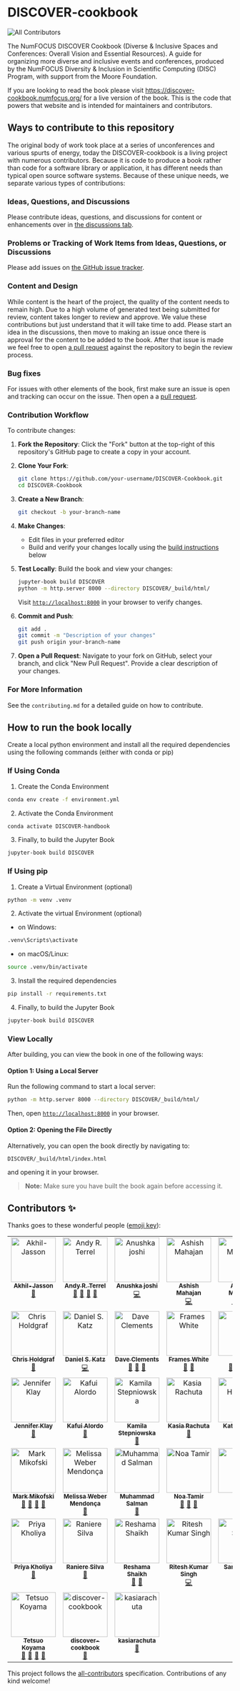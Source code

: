 # DISCOVER-cookbook
![All Contributors](https://img.shields.io/github/all-contributors/numfocus/DISCOVER-Cookbook?color=ee8449)

The NumFOCUS DISCOVER Cookbook (Diverse &amp; Inclusive Spaces and Conferences: Overall Vision and Essential Resources). A guide for organizing more diverse and inclusive events and conferences, produced by the NumFOCUS Diversity &amp; Inclusion in Scientific Computing (DISC) Program, with support from the Moore Foundation. 

If you are looking to read the book please visit https://discover-cookbook.numfocus.org/ for a live version of the book. This is the code that powers that website and is intended for maintainers and contributors.


## Ways to contribute to this repository

The original body of work took place at a series of unconferences and various spurts of energy, today the DISCOVER-cookbook is a living project with numerous contributors. Because it is code to produce a book rather than code for a software library or application, it has different needs than typical open source software systems. Because of these unique needs, we separate various types of contributions:

### Ideas, Questions, and Discussions

Please contribute ideas, questions, and discussions for content or enhancements over in [the discussions tab](https://github.com/numfocus/DISCOVER-Cookbook/discussions).

### Problems or Tracking of Work Items from Ideas, Questions, or Discussions

Please add issues on [the GitHub issue tracker](https://github.com/numfocus/DISCOVER-Cookbook/issues). 

### Content and Design

While content is the heart of the project, the quality of the content needs to remain high. Due to a high volume of generated text being submitted for review, content takes longer to review and approve. We value these contributions but just understand that it will take time to add. Please start an idea in the discussions, then move to making an issue once there is approval for the content to be added to the book. After that issue is made we feel free to open [a pull request](https://github.com/numfocus/DISCOVER-Cookbook/pulls) against the repository to begin the review process.

### Bug fixes

For issues with other elements of the book, first make sure an issue is open and tracking can occur on the issue. Then open a a [pull request](https://github.com/numfocus/DISCOVER-Cookbook/pulls).


### Contribution Workflow

To contribute changes:

1. **Fork the Repository**: Click the "Fork" button at the top-right of this repository's GitHub page to create a copy in your account.

2. **Clone Your Fork**:
   ```sh
   git clone https://github.com/your-username/DISCOVER-Cookbook.git
   cd DISCOVER-Cookbook
   ```

3. **Create a New Branch**:
   ```sh
   git checkout -b your-branch-name
   ```

4. **Make Changes**: 
   - Edit files in your preferred editor
   - Build and verify your changes locally using the [build instructions](#how-to-run-the-book-locally) below
   
5. **Test Locally**: Build the book and view your changes:
   ```sh
   jupyter-book build DISCOVER
   python -m http.server 8000 --directory DISCOVER/_build/html/
   ```
   Visit [`http://localhost:8000`](http://localhost:8000) in your browser to verify changes.

6. **Commit and Push**:
   ```sh
   git add .
   git commit -m "Description of your changes"
   git push origin your-branch-name
   ```

7. **Open a Pull Request**: Navigate to your fork on GitHub, select your branch, and click "New Pull Request". Provide a clear description of your changes.


### For More Information

See the `contributing.md` for a detailed guide on how to contribute.


## How to run the book locally

Create a local python environment and install all the required dependencies using the following commands (either with conda or pip)

### If Using Conda
1. Create the Conda Environment
```sh
conda env create -f environment.yml
```
2. Activate the Conda Environment
```sh
conda activate DISCOVER-handbook
```
3. Finally, to build the Jupyter Book
``` sh
jupyter-book build DISCOVER
```

### If Using pip
1. Create a Virtual Environment (optional)
```sh
python -m venv .venv
```
2. Activate the virtual Environment (optional)
- on Windows:
```sh
.venv\Scripts\activate
```
- on macOS/Linux:
```sh
source .venv/bin/activate
```
3. Install the required dependencies
```sh
pip install -r requirements.txt
```
4. Finally, to build the Jupyter Book
``` sh
jupyter-book build DISCOVER
```
### View Locally  
After building, you can view the book in one of the following ways:  

#### **Option 1: Using a Local Server**  
Run the following command to start a local server:  
```sh
python -m http.server 8000 --directory DISCOVER/_build/html/
```
Then, open [`http://localhost:8000`](http://localhost:8000) in your browser.  

#### **Option 2: Opening the File Directly**  
Alternatively, you can open the book directly by navigating to:  
```
DISCOVER/_build/html/index.html
```
and opening it in your browser.  

> **Note:** Make sure you have built the book again before accessing it.




## Contributors ✨

Thanks goes to these wonderful people ([emoji key](https://allcontributors.org/docs/en/emoji-key)):

<!-- ALL-CONTRIBUTORS-LIST:START - Do not remove or modify this section -->
<!-- prettier-ignore-start -->
<!-- markdownlint-disable -->
<table>
  <tbody>
    <tr>
      <td align="center" valign="top" width="14.28%"><a href="https://github.com/Akhil-Jasson"><img src="https://avatars.githubusercontent.com/u/114808672?v=4?s=100" width="100px;" alt="Akhil-Jasson"/><br /><sub><b>Akhil-Jasson</b></sub></a><br /><a href="https://github.com/numfocus/DISCOVER-Cookbook/commits?author=Akhil-Jasson" title="Documentation">📖</a></td>
      <td align="center" valign="top" width="14.28%"><a href="https://github.com/aterrel"><img src="https://avatars.githubusercontent.com/u/30583?v=4?s=100" width="100px;" alt="Andy R. Terrel"/><br /><sub><b>Andy R. Terrel</b></sub></a><br /><a href="#ideas-aterrel" title="Ideas, Planning, & Feedback">🤔</a> <a href="https://github.com/numfocus/DISCOVER-Cookbook/pulls?q=is%3Apr+reviewed-by%3Aaterrel" title="Reviewed Pull Requests">👀</a> <a href="#maintenance-aterrel" title="Maintenance">🚧</a> <a href="#question-aterrel" title="Answering Questions">💬</a></td>
      <td align="center" valign="top" width="14.28%"><a href="https://github.com/Iamanujosh"><img src="https://avatars.githubusercontent.com/u/88044065?v=4?s=100" width="100px;" alt="Anushka joshi"/><br /><sub><b>Anushka joshi</b></sub></a><br /><a href="https://github.com/numfocus/DISCOVER-Cookbook/commits?author=Iamanujosh" title="Code">💻</a></td>
      <td align="center" valign="top" width="14.28%"><a href="https://github.com/AR21SM"><img src="https://avatars.githubusercontent.com/u/179873264?v=4?s=100" width="100px;" alt="Ashish Mahajan"/><br /><sub><b>Ashish Mahajan</b></sub></a><br /><a href="https://github.com/numfocus/DISCOVER-Cookbook/commits?author=AR21SM" title="Code">💻</a></td>
      <td align="center" valign="top" width="14.28%"><a href="https://github.com/ashleymaguire"><img src="https://avatars.githubusercontent.com/u/3665420?v=4?s=100" width="100px;" alt="Ashley Maguire"/><br /><sub><b>Ashley Maguire</b></sub></a><br /><a href="https://github.com/numfocus/DISCOVER-Cookbook/commits?author=ashleymaguire" title="Documentation">📖</a> <a href="#maintenance-ashleymaguire" title="Maintenance">🚧</a> <a href="#ideas-ashleymaguire" title="Ideas, Planning, & Feedback">🤔</a></td>
      <td align="center" valign="top" width="14.28%"><img src="https://avatars.githubusercontent.com/u/114808672?v=4?s=100" width="100px;" alt="Ashley Otero"/><br /><sub><b>Ashley Otero</b></sub><br /><a href="#ideas" title="Ideas, Planning, & Feedback">🤔</a></td>
      <td align="center" valign="top" width="14.28%"><a href="https://bozicb.github.io/about/"><img src="https://avatars.githubusercontent.com/u/5595193?v=4?s=100" width="100px;" alt="Bojan Božić"/><br /><sub><b>Bojan Božić</b></sub></a><br /><a href="https://github.com/numfocus/DISCOVER-Cookbook/commits?author=bozicb" title="Documentation">📖</a></td>
    </tr>
    <tr>
      <td align="center" valign="top" width="14.28%"><a href="http://chrisholdgraf.com"><img src="https://avatars.githubusercontent.com/u/1839645?v=4?s=100" width="100px;" alt="Chris Holdgraf"/><br /><sub><b>Chris Holdgraf</b></sub></a><br /><a href="#ideas-choldgraf" title="Ideas, Planning, & Feedback">🤔</a></td>
      <td align="center" valign="top" width="14.28%"><a href="https://danielskatz.org"><img src="https://avatars.githubusercontent.com/u/2913845?v=4?s=100" width="100px;" alt="Daniel S. Katz"/><br /><sub><b>Daniel S. Katz</b></sub></a><br /><a href="https://github.com/numfocus/DISCOVER-Cookbook/commits?author=danielskatz" title="Code">💻</a></td>
      <td align="center" valign="top" width="14.28%"><a href="https://galaxyproject.org/people/dave-clements/"><img src="https://avatars.githubusercontent.com/u/1622414?v=4?s=100" width="100px;" alt="Dave Clements"/><br /><sub><b>Dave Clements</b></sub></a><br /><a href="https://github.com/numfocus/DISCOVER-Cookbook/commits?author=tnabtaf" title="Documentation">📖</a> <a href="#maintenance-tnabtaf" title="Maintenance">🚧</a> <a href="#ideas-tnabtaf" title="Ideas, Planning, & Feedback">🤔</a></td>
      <td align="center" valign="top" width="14.28%"><a href="https://www.oxinabox.net/"><img src="https://avatars.githubusercontent.com/u/5127634?v=4?s=100" width="100px;" alt="Frames White"/><br /><sub><b>Frames White</b></sub></a><br /><a href="https://github.com/numfocus/DISCOVER-Cookbook/commits?author=oxinabox" title="Documentation">📖</a> <a href="#ideas-oxinabox" title="Ideas, Planning, & Feedback">🤔</a></td>
      <td align="center" valign="top" width="14.28%"><a href="http://globaltech.internews.org"><img src="https://avatars.githubusercontent.com/u/7980466?v=4?s=100" width="100px;" alt="Gina"/><br /><sub><b>Gina</b></sub></a><br /><a href="#maintenance-Dr-G" title="Maintenance">🚧</a> <a href="https://github.com/numfocus/DISCOVER-Cookbook/commits?author=Dr-G" title="Documentation">📖</a> <a href="#ideas-Dr-G" title="Ideas, Planning, & Feedback">🤔</a> <a href="https://github.com/numfocus/DISCOVER-Cookbook/pulls?q=is%3Apr+reviewed-by%3ADr-G" title="Reviewed Pull Requests">👀</a></td>
      <td align="center" valign="top" width="14.28%"><a href="https://github.com/gina"><img src="https://avatars.githubusercontent.com/u/33875?v=4?s=100" width="100px;" alt="Gina"/><br /><sub><b>Gina</b></sub></a><br /><a href="https://github.com/numfocus/DISCOVER-Cookbook/commits?author=Gina" title="Documentation">📖</a></td>
      <td align="center" valign="top" width="14.28%"><a href="https://github.com/Jeffrin2005"><img src="https://avatars.githubusercontent.com/u/135723871?v=4?s=100" width="100px;" alt="Jeffrin Jojo"/><br /><sub><b>Jeffrin Jojo</b></sub></a><br /><a href="https://github.com/numfocus/DISCOVER-Cookbook/commits?author=Jeffrin2005" title="Documentation">📖</a></td>
    </tr>
    <tr>
      <td align="center" valign="top" width="14.28%"><a href="https://github.com/dedx"><img src="https://avatars.githubusercontent.com/u/1399548?v=4?s=100" width="100px;" alt="Jennifer Klay"/><br /><sub><b>Jennifer Klay</b></sub></a><br /><a href="#ideas-dedx" title="Ideas, Planning, & Feedback">🤔</a></td>
      <td align="center" valign="top" width="14.28%"><a href="https://github.com/kafui4k"><img src="https://avatars.githubusercontent.com/u/14028900?v=4?s=100" width="100px;" alt="Kafui Alordo"/><br /><sub><b>Kafui Alordo</b></sub></a><br /><a href="#ideas-kafui4k" title="Ideas, Planning, & Feedback">🤔</a></td>
      <td align="center" valign="top" width="14.28%"><a href="https://github.com/kamila-NF"><img src="https://avatars.githubusercontent.com/u/142047555?v=4?s=100" width="100px;" alt="Kamila Stepniowska"/><br /><sub><b>Kamila Stepniowska</b></sub></a><br /><a href="#maintenance-kamila-NF" title="Maintenance">🚧</a></td>
      <td align="center" valign="top" width="14.28%"><a href="https://github.com/kasiarachuta-zz"><img src="https://avatars.githubusercontent.com/u/15620575?v=4?s=100" width="100px;" alt="Kasia Rachuta"/><br /><sub><b>Kasia Rachuta</b></sub></a><br /><a href="#ideas-kasiarachuta-zz" title="Ideas, Planning, & Feedback">🤔</a></td>
      <td align="center" valign="top" width="14.28%"><a href="https://github.com/katsel"><img src="https://avatars.githubusercontent.com/u/6429934?v=4?s=100" width="100px;" alt="Kat Hoessel"/><br /><sub><b>Kat Hoessel</b></sub></a><br /><a href="#ideas-katsel" title="Ideas, Planning, & Feedback">🤔</a></td>
      <td align="center" valign="top" width="14.28%"><a href="https://github.com/Kmwai"><img src="https://avatars.githubusercontent.com/u/6900704?v=4?s=100" width="100px;" alt="M.K"/><br /><sub><b>M.K</b></sub></a><br /><a href="https://github.com/numfocus/DISCOVER-Cookbook/commits?author=Kmwai" title="Documentation">📖</a></td>
      <td align="center" valign="top" width="14.28%"><a href="http://munkm.github.io"><img src="https://avatars.githubusercontent.com/u/6745434?v=4?s=100" width="100px;" alt="Madicken Munk"/><br /><sub><b>Madicken Munk</b></sub></a><br /><a href="#ideas-munkm" title="Ideas, Planning, & Feedback">🤔</a></td>
    </tr>
    <tr>
      <td align="center" valign="top" width="14.28%"><a href="https://mikofski.github.io/"><img src="https://avatars.githubusercontent.com/u/1385621?v=4?s=100" width="100px;" alt="Mark Mikofski"/><br /><sub><b>Mark Mikofski</b></sub></a><br /><a href="#maintenance-mikofski" title="Maintenance">🚧</a> <a href="#ideas-mikofski" title="Ideas, Planning, & Feedback">🤔</a> <a href="https://github.com/numfocus/DISCOVER-Cookbook/commits?author=mikofski" title="Documentation">📖</a> <a href="https://github.com/numfocus/DISCOVER-Cookbook/pulls?q=is%3Apr+reviewed-by%3Amikofski" title="Reviewed Pull Requests">👀</a></td>
      <td align="center" valign="top" width="14.28%"><a href="http://melissawm.github.io"><img src="https://avatars.githubusercontent.com/u/3949932?v=4?s=100" width="100px;" alt="Melissa Weber Mendonça"/><br /><sub><b>Melissa Weber Mendonça</b></sub></a><br /><a href="#ideas-melissawm" title="Ideas, Planning, & Feedback">🤔</a></td>
      <td align="center" valign="top" width="14.28%"><a href="http://salman-ch.netlify.app"><img src="https://avatars.githubusercontent.com/u/151463017?v=4?s=100" width="100px;" alt="Muhammad Salman"/><br /><sub><b>Muhammad Salman</b></sub></a><br /><a href="https://github.com/numfocus/DISCOVER-Cookbook/commits?author=SalmanDeveloperz" title="Documentation">📖</a></td>
      <td align="center" valign="top" width="14.28%"><a href="https://linkedin.com/in/noatamir"><img src="https://avatars.githubusercontent.com/u/6564007?v=4?s=100" width="100px;" alt="Noa Tamir"/><br /><sub><b>Noa Tamir</b></sub></a><br /><a href="https://github.com/numfocus/DISCOVER-Cookbook/pulls?q=is%3Apr+reviewed-by%3Anoatamir" title="Reviewed Pull Requests">👀</a> <a href="#ideas-noatamir" title="Ideas, Planning, & Feedback">🤔</a> <a href="#maintenance-noatamir" title="Maintenance">🚧</a></td>
      <td align="center" valign="top" width="14.28%"><a href="https://github.com/Oloni"><img src="https://avatars.githubusercontent.com/u/40644425?v=4?s=100" width="100px;" alt="Oloni"/><br /><sub><b>Oloni</b></sub></a><br /><a href="https://github.com/numfocus/DISCOVER-Cookbook/commits?author=Oloni" title="Documentation">📖</a></td>
      <td align="center" valign="top" width="14.28%"><a href="https://github.com/pratham15541"><img src="https://avatars.githubusercontent.com/u/109359719?v=4?s=100" width="100px;" alt="Pratham "/><br /><sub><b>Pratham </b></sub></a><br /><a href="https://github.com/numfocus/DISCOVER-Cookbook/commits?author=pratham15541" title="Code">💻</a></td>
      <td align="center" valign="top" width="14.28%"><a href="https://github.com/parharti"><img src="https://avatars.githubusercontent.com/u/140067623?v=4?s=100" width="100px;" alt="Prisha Sharma "/><br /><sub><b>Prisha Sharma </b></sub></a><br /><a href="#content-parharti" title="Content">🖋</a></td>
    </tr>
    <tr>
      <td align="center" valign="top" width="14.28%"><a href="https://github.com/trivia67"><img src="https://avatars.githubusercontent.com/u/137710127?v=4?s=100" width="100px;" alt="Priya Kholiya"/><br /><sub><b>Priya Kholiya</b></sub></a><br /><a href="#ideas-trivia67" title="Ideas, Planning, & Feedback">🤔</a></td>
      <td align="center" valign="top" width="14.28%"><a href="http://rgaiacs.com"><img src="https://avatars.githubusercontent.com/u/1506457?v=4?s=100" width="100px;" alt="Raniere Silva"/><br /><sub><b>Raniere Silva</b></sub></a><br /><a href="#ideas-rgaiacs" title="Ideas, Planning, & Feedback">🤔</a></td>
      <td align="center" valign="top" width="14.28%"><a href="https://reshamas.github.io"><img src="https://avatars.githubusercontent.com/u/2507232?v=4?s=100" width="100px;" alt="Reshama Shaikh"/><br /><sub><b>Reshama Shaikh</b></sub></a><br /><a href="https://github.com/numfocus/DISCOVER-Cookbook/commits?author=reshamas" title="Documentation">📖</a> <a href="#ideas-reshamas" title="Ideas, Planning, & Feedback">🤔</a></td>
      <td align="center" valign="top" width="14.28%"><a href="https://github.com/riteshdavv"><img src="https://avatars.githubusercontent.com/u/137779094?v=4?s=100" width="100px;" alt="Ritesh Kumar Singh"/><br /><sub><b>Ritesh Kumar Singh</b></sub></a><br /><a href="https://github.com/numfocus/DISCOVER-Cookbook/commits?author=riteshdavv" title="Code">💻</a></td>
      <td align="center" valign="top" width="14.28%"><a href="http://www.sarahsupp.org"><img src="https://avatars.githubusercontent.com/u/1189512?v=4?s=100" width="100px;" alt="Sarah Supp"/><br /><sub><b>Sarah Supp</b></sub></a><br /><a href="#ideas-sarahsupp" title="Ideas, Planning, & Feedback">🤔</a></td>
      <td align="center" valign="top" width="14.28%"><a href="https://trallard.dev"><img src="https://avatars.githubusercontent.com/u/23552331?v=4?s=100" width="100px;" alt="Tania Allard"/><br /><sub><b>Tania Allard</b></sub></a><br /><a href="#maintenance-trallard" title="Maintenance">🚧</a> <a href="#ideas-trallard" title="Ideas, Planning, & Feedback">🤔</a></td>
      <td align="center" valign="top" width="14.28%"><a href="http://terezaiofciu.com"><img src="https://avatars.githubusercontent.com/u/6162692?v=4?s=100" width="100px;" alt="Tereza Iofciu"/><br /><sub><b>Tereza Iofciu</b></sub></a><br /><a href="https://github.com/numfocus/DISCOVER-Cookbook/commits?author=terezaif" title="Documentation">📖</a> <a href="#maintenance-terezaif" title="Maintenance">🚧</a> <a href="#ideas-terezaif" title="Ideas, Planning, & Feedback">🤔</a></td>
    </tr>
    <tr>
      <td align="center" valign="top" width="14.28%"><a href="https://github.com/tkoyama010"><img src="https://avatars.githubusercontent.com/u/7513610?v=4?s=100" width="100px;" alt="Tetsuo Koyama"/><br /><sub><b>Tetsuo Koyama</b></sub></a><br /><a href="#question-tkoyama010" title="Answering Questions">💬</a> <a href="#maintenance-tkoyama010" title="Maintenance">🚧</a> <a href="https://github.com/numfocus/DISCOVER-Cookbook/commits?author=tkoyama010" title="Documentation">📖</a> <a href="https://github.com/numfocus/DISCOVER-Cookbook/pulls?q=is%3Apr+reviewed-by%3Atkoyama010" title="Reviewed Pull Requests">👀</a></td>
      <td align="center" valign="top" width="14.28%"><a href="https://github.com/discover-cookbook"><img src="https://avatars.githubusercontent.com/u/43108644?v=4?s=100" width="100px;" alt="discover-cookbook"/><br /><sub><b>discover-cookbook</b></sub></a><br /><a href="https://github.com/numfocus/DISCOVER-Cookbook/commits?author=discover-cookbook" title="Documentation">📖</a></td>
      <td align="center" valign="top" width="14.28%"><a href="https://github.com/kasiarachuta"><img src="https://avatars.githubusercontent.com/u/64444247?v=4?s=100" width="100px;" alt="kasiarachuta"/><br /><sub><b>kasiarachuta</b></sub></a><br /><a href="https://github.com/numfocus/DISCOVER-Cookbook/commits?author=kasiarachuta" title="Documentation">📖</a></td>
    </tr>
  </tbody>
</table>

<!-- markdownlint-restore -->
<!-- prettier-ignore-end -->

<!-- ALL-CONTRIBUTORS-LIST:END -->

This project follows the [all-contributors](https://github.com/all-contributors/all-contributors) specification. Contributions of any kind welcome!
